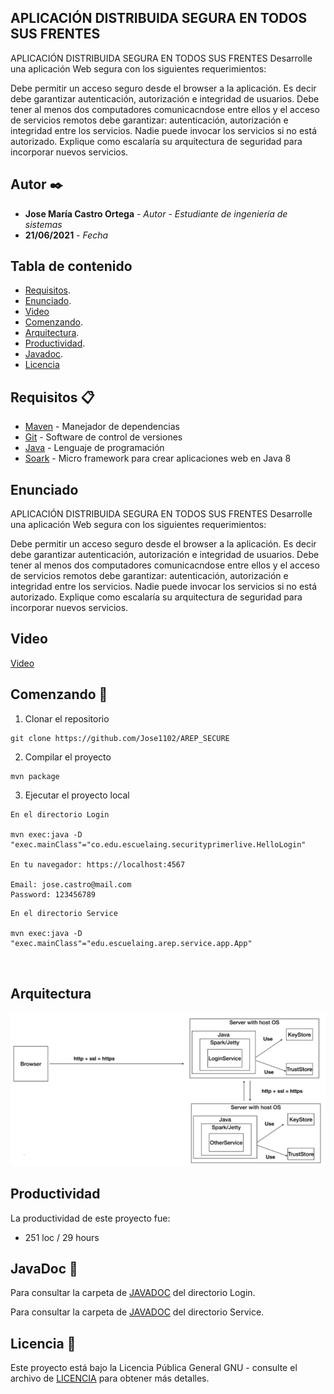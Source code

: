 ## APLICACIÓN DISTRIBUIDA SEGURA EN TODOS SUS FRENTES


APLICACIÓN DISTRIBUIDA SEGURA EN TODOS SUS FRENTES
Desarrolle una aplicación Web segura con los siguientes requerimientos:

Debe permitir un acceso seguro desde el browser a la aplicación. Es decir debe garantizar autenticación, autorización e integridad de usuarios.
Debe tener al menos dos computadores comunicacndose entre ellos y el acceso de servicios remotos debe garantizar: autenticación, autorización e integridad entre los servicios. Nadie puede invocar los servicios si no está autorizado.
Explique como escalaría su arquitectura de seguridad para incorporar nuevos servicios.


## Autor ✒️


* **Jose María Castro Ortega** - *Autor*  - *Estudiante de ingeniería de sistemas*
* **21/06/2021** - *Fecha* 

## Tabla de contenido

- [Requisitos](#requisitos-).
- [Enunciado](#enunciado).
- [Video](#video)
- [Comenzando](#comenzando-).
- [Arquitectura](#arquitectura).
- [Productividad](#productividad).
- [Javadoc](#javaDoc-).
- [Licencia](#licencia-)


## Requisitos 📋
* [Maven](https://maven.apache.org/) - Manejador de dependencias
* [Git](https://git-scm.com/) - Software de control de versiones
* [Java](https://www.oracle.com/java/) - Lenguaje de programación
* [Soark](http://sparkjava.com/) - Micro framework para crear aplicaciones web en Java 8

## Enunciado

APLICACIÓN DISTRIBUIDA SEGURA EN TODOS SUS FRENTES
Desarrolle una aplicación Web segura con los siguientes requerimientos:

Debe permitir un acceso seguro desde el browser a la aplicación. Es decir debe garantizar autenticación, autorización e integridad de usuarios.
Debe tener al menos dos computadores comunicacndose entre ellos y el acceso de servicios remotos debe garantizar: autenticación, autorización e integridad entre los servicios. Nadie puede invocar los servicios si no está autorizado.
Explique como escalaría su arquitectura de seguridad para incorporar nuevos servicios.


## Video

[Video](https://github.com/Jose1102/AREP_SECURE/blob/main/Video.mp4)

## Comenzando 🚀
1. Clonar el repositorio
```
git clone https://github.com/Jose1102/AREP_SECURE
```

2. Compilar el proyecto

```
mvn package
```

3. Ejecutar el proyecto local

```
En el directorio Login

mvn exec:java -D "exec.mainClass"="co.edu.escuelaing.securityprimerlive.HelloLogin"

En tu navegador: https://localhost:4567

Email: jose.castro@mail.com
Password: 123456789

```

```
En el directorio Service

mvn exec:java -D "exec.mainClass"="edu.escuelaing.arep.service.app.App"



```

## Arquitectura

![arquitectura](https://github.com/Jose1102/AREP_SECURE/blob/main/images/arquitectura.PNG)


## Productividad
La productividad de este proyecto fue:
* 251 loc / 29 hours

## JavaDoc 📖

Para consultar la carpeta de [JAVADOC](https://github.com/Jose1102/AREP_SECURE/tree/main/Login/doc) del directorio Login.

Para consultar la carpeta de [JAVADOC](https://github.com/Jose1102/AREP_SECURE/tree/main/Service/doc) del directorio Service.


## Licencia 📌

Este proyecto está bajo la Licencia Pública General GNU - consulte el archivo de [LICENCIA](https://github.com/Jose1102/AREP_SECURE/blob/main/LICENSE.txt) para obtener más detalles.


